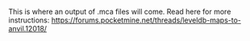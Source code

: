This is where an output of .mca files will come. Read here for more instructions: https://forums.pocketmine.net/threads/leveldb-maps-to-anvil.12018/
